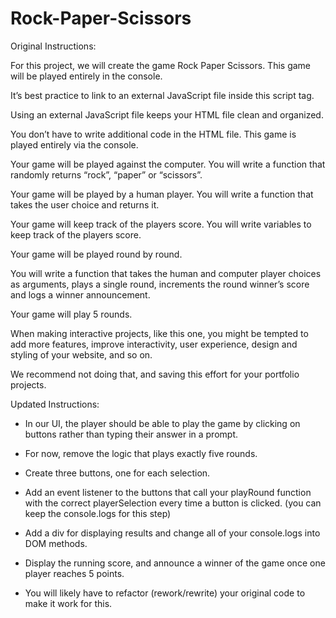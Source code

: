 # Rock-Paper-Scissors

Original Instructions:

For this project, we will create the game Rock Paper Scissors. This game will be played entirely in the console.

It’s best practice to link to an external JavaScript file inside this script tag. 

Using an external JavaScript file keeps your HTML file clean and organized.

You don’t have to write additional code in the HTML file. This game is played entirely via the console.

Your game will be played against the computer. You will write a function that randomly returns “rock”, “paper” or “scissors”.

Your game will be played by a human player. You will write a function that takes the user choice and returns it.

Your game will keep track of the players score. You will write variables to keep track of the players score.

Your game will be played round by round. 

You will write a function that takes the human and computer player choices as arguments, plays a single round, 
increments the round winner’s score and logs a winner announcement.

Your game will play 5 rounds. 

When making interactive projects, like this one, you might be tempted to add more features, 
improve interactivity, user experience, design and styling of your website, and so on.

We recommend not doing that, and saving this effort for your portfolio projects.


Updated Instructions:

- In our UI, the player should be able to play the game by clicking on buttons rather than typing their answer in a prompt.

- For now, remove the logic that plays exactly five rounds.

- Create three buttons, one for each selection.
  
- Add an event listener to the buttons that call your playRound function with the correct playerSelection every time a button is clicked.
  (you can keep the console.logs for this step)
  
- Add a div for displaying results and change all of your console.logs into DOM methods.

- Display the running score, and announce a winner of the game once one player reaches 5 points.
  
- You will likely have to refactor (rework/rewrite) your original code to make it work for this.
